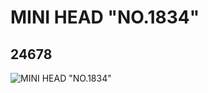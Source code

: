 # MINI HEAD "NO.1834"
## 24678
![MINI HEAD "NO.1834"](https://lc-www-live-s.legocdn.com/media/bricks/5/2/6134536.jpg)